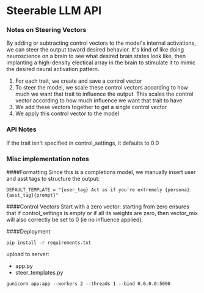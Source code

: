 # Steerable LLM API



### Notes on Steering Vectors 

By adding or subtracting control vectors to the model's internal activations, we can steer the output toward desired behavior. It's kind of like doing neuroscience on a brain to see what desired brain states look like, then implanting a high-density electical array in the brain to stimulate it to mimic the desired neural activation pattern. 

1. For each trait, we create and save a control vector
2. To steer the model, we scale these control vectors according to how much we want that trait to influence the output. This scales the control vector according to how much influence we want that trait to have
3. We add these vectors together to get a single control vector
4. We apply this control vector to the model


### API Notes 

If the trait isn't specified in control_settings, it defaults to 0.0

### Misc implementation notes 

####Formatting 
Since this is a completions model, we manually insert user and asst tags to structure the output: 
```
DEFAULT_TEMPLATE = "{user_tag} Act as if you're extremely {persona}. {asst_tag}{prompt}"
```

####Control Vectors
Start with a zero vector: starting from zero ensures that if control_settings is empty or if all its weights are zero, then vector_mix will also correctly be set to 0 (ie no influence applied).

####Deployment

`pip install -r requirements.txt`

upload to server: 

- app.py
- steer_templates.py

`gunicorn app:app --workers 2 --threads 1 --bind 0.0.0.0:5000`

